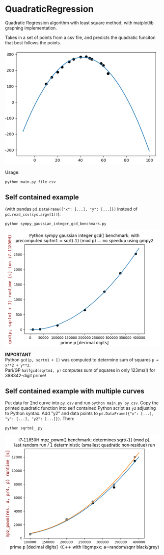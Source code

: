 # QuadraticRegression
Quadratic Regression algorithm with least square method, with matplotlib graphing implementation.

Takes in a set of points from a csv file, and predicts the quadratic funciton that best follows the points.

![Quadratic example.png…](original.png)

Usage:
```
python main.py file.csv
```


## Self contained example  
(with pandas ```pd.DataFrame({"x": [...], "y": [...]})``` instead of ```pd.read_csv(sys.argv[1])```):  
```
python sympy_gaussian_integer_gcd_benchmark.py
```
![sympy_gaussian_integer_gcd_benchmark.png](sympy_gaussian_integer_gcd_benchmark.png)

**IMPORTANT**  
Python ```gcd(p, sqrtm1 + I)``` was computed to determine sum of squares ```p = x**2 + y**2```.  
Pari/GP ```halfgcd(sqrtm1, p)``` computes sum of squares in only 123ms(!) for 388342-digit prime!

## Self contained example with multiple curves  
Put data for 2nd curve into ```py.csv``` and run ```python main.py py.csv```. Copy the printed quadratic function into self contained Python script as ```y2``` adjusting to Python syntax. Add "y2" and data points to ```pd.DataFrame({"x": [...], "y": [...], "y2": [...]})```. Then:  
```
python sqrtm1_.py
```
![sqrtm1_.png](sqrtm1_.png)
